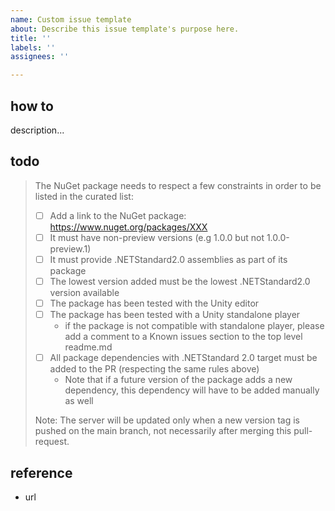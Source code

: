 ```yaml
---
name: Custom issue template
about: Describe this issue template's purpose here.
title: ''
labels: ''
assignees: ''

---
```


## how to
description...

## todo
> The NuGet package needs to respect a few constraints in order to be listed in the curated list:
> - [ ] Add a link to the NuGet package: https://www.nuget.org/packages/XXX
> - [ ] It must have non-preview versions (e.g 1.0.0 but not 1.0.0-preview.1)
> - [ ] It must provide .NETStandard2.0 assemblies as part of its package
> - [ ] The lowest version added must be the lowest .NETStandard2.0 version available
> - [ ] The package has been tested with the Unity editor 
> - [ ] The package has been tested with a Unity standalone player
>   - if the package is not compatible with standalone player, please add a comment to a Known issues section to the top level readme.md
> - [ ] All package dependencies with .NETStandard 2.0 target must be added to the PR (respecting the same rules above)
>   - Note that if a future version of the package adds a new dependency, this dependency will have to be added manually as well
> 
> Note: The server will be updated only when a new version tag is pushed on the main branch, not necessarily after merging this pull-request.

## reference
- url
